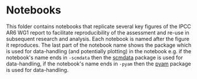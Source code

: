 # Notebooks

This folder contains notebooks that replicate several key figures
of the IPCC AR6 WG1 report to facilitate reproducibility of the assessment
and re-use in subsequent research and analysis.
Each notebook is named after the figure it reproduces.
The last part of the notebook name shows the package which is used 
for data-handling (and potentially plotting) in the notebook 
e.g. if the notebook's name ends in `-scmdata` then the 
[scmdata](https://scmdata.readthedocs.io) package is used for 
data-handling, if the notebook's name ends in `-pyam` then the 
[pyam](https://pyam-iamc.readthedocs.io) package is used for
data-handling.
